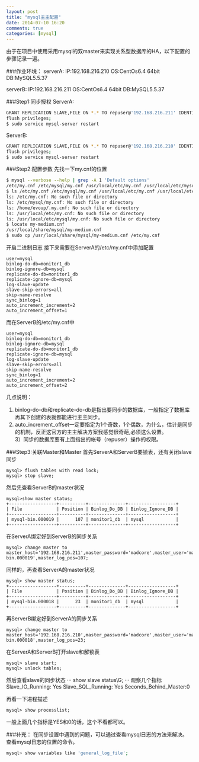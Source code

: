```yaml
---
layout: post
title: "mysql主主配置"
date: 2014-07-10 16:20
comments: true
categories: [mysql]
---
```

由于在项目中使用采用mysql的双master来实现关系型数据库的HA，以下配置的步骤记录一遍。

<!--more-->
###作业环境：
serverA:  IP:192.168.216.210  OS:CentOs6.4 64bit  DB:MySQL5.5.37

serverB:  IP:192.168.216.211  OS:CentOs6.4 64bit  DB:MySQL5.5.37

###Step1:同步授权
ServerA:
```sh
GRANT REPLICATION SLAVE,FILE ON *.* TO repuser@'192.168.216.211' IDENTIFIED BY 'reppass';
flush privileges;
$ sudo service mysql-server restart
```

ServerB:
```sh
GRANT REPLICATION SLAVE,FILE ON *.* TO repuser@'192.168.216.210' IDENTIFIED BY 'reppass';
flush privileges;
$ sudo service mysql-server restart
```

###Step2:配置参数
先找一下my.cnf的位置
```sh
$ mysql --verbose --help | grep -A 1 'Default options'
/etc/my.cnf /etc/mysql/my.cnf /usr/local/etc/my.cnf /usr/local/etc/mysql/my.cnf ~/.my.cnf
$ ls /etc/my.cnf /etc/mysql/my.cnf /usr/local/etc/my.cnf /usr/local/etc/mysql/my.cnf ~/.my.cnf
ls: /etc/my.cnf: No such file or directory
ls: /etc/mysql/my.cnf: No such file or directory
ls: /home/evoup/.my.cnf: No such file or directory
ls: /usr/local/etc/my.cnf: No such file or directory
ls: /usr/local/etc/mysql/my.cnf: No such file or directory
$ locate my-medium.cnf
/usr/local/share/mysql/my-medium.cnf
$ sudo cp /usr/local/share/mysql/my-medium.cnf /etc/my.cnf
```

开启二进制日志
接下来需要在ServerA的/etc/my.cnf中添加配置
```
user=mysql
binlog-do-db=monitor1_db
binlog-ignore-db=mysql
replicate-do-db=monitor1_db
replicate-ignore-db=mysql
log-slave-update
slave-skip-errors=all
skip-name-resolve
sync_binlog=1
auto_increment_increment=2
auto_increment_offset=1
```
而在ServerB的/etc/my.cnf中
```
user=mysql
binlog-do-db=monitor1_db
binlog-ignore-db=mysql
replicate-do-db=monitor1_db
replicate-ignore-db=mysql
log-slave-update
slave-skip-errors=all
skip-name-resolve
sync_binlog=1
auto_increment_increment=2
auto_increment_offset=2
```

几点说明：
1) binlog-do-db和replicate-do-db是指出要同步的数据库，一般指定了数据库再其下创建的表就都能进行主主同步。<br>
2) auto_increment_offset一定要指定为1个奇数，1个偶数，为什么，估计是同步的机制，反正这官方的主主解决方案我感觉很奇葩,必须这么设置。<br>
3）同步的数据库要有上面指出的帐号（repuser）操作的权限。

###Step3:关联Master和Master
首先ServerA和ServerB要锁表，还有关闭slave同步
```
mysql> flush tables with read lock;
mysql> stop slave;
```
然后先查看ServerB的master状况
```
mysql>show master status;
+------------------+----------+--------------+------------------+
| File             | Position | Binlog_Do_DB | Binlog_Ignore_DB |
+------------------+----------+--------------+------------------+
| mysql-bin.000019 |      107 | monitor1_db  | mysql            |
+------------------+----------+--------------+------------------+
```
在ServerA绑定好到ServerB的同步关系
```
mysql> change master to master_host='192.168.216.211',master_password='madcore',master_user='madcore',master_log_file='mysql-bin.000019',master_log_pos=107;
```

同样的，再查看ServerA的master状况
```
mysql> show master status;
+------------------+----------+--------------+------------------+
| File             | Position | Binlog_Do_DB | Binlog_Ignore_DB |
+------------------+----------+--------------+------------------+
| mysql-bin.000018 |      23  | monitor1_db  | mysql            |
+------------------+----------+--------------+------------------+
```

再ServerB绑定好到ServerA的同步关系
```
mysql> change master to master_host='192.168.216.210',master_password='madcore',master_user='madcore',master_log_file='mysql-bin.000018',master_log_pos=23;
```

在ServerA和ServerB打开slave和解锁表
```
mysql> slave start;
mysql> unlock tables;
```
然后查看slave的同步状态
···
show slave status\G;
···
观察几个指标
Slave_IO_Running: Yes
Slave_SQL_Running: Yes
Seconds_Behind_Master:0

再看一下进程描述
```
mysql> show processlist;
```
一般上面几个指标是YES和0的话，这个不看都可以。

###补充：
在同步设置中遇到的问题，可以通过查看mysql日志的方法来解决。
查看mysql日志的位置的命令。
```sh
mysql> show variables like 'general_log_file';
```

